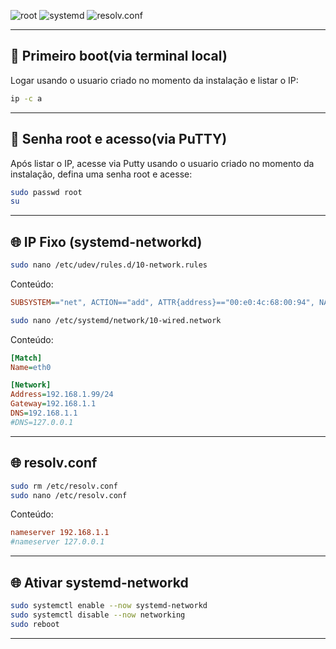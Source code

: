 
![root](https://img.shields.io/badge/root-superuser-red?logo=linux&logoColor=white)
![systemd](https://img.shields.io/badge/systemd-init%20system-blue?logo=linux&logoColor=white)
![resolv.conf](https://img.shields.io/badge/resolv.conf-DNS%20Config-orange?logo=gnu-linux&logoColor=white)

---

## 🚀 Primeiro boot(via terminal local)

Logar usando o usuario criado no momento da instalação e listar o IP:
```bash
ip -c a
```

---

## 🔐 Senha root e acesso(via PuTTY)

Após listar o IP, acesse via Putty usando o usuario criado no momento da instalação, defina uma senha root e acesse:
```bash
sudo passwd root
su
```

---

## 🌐 IP Fixo (systemd-networkd)

```bash
sudo nano /etc/udev/rules.d/10-network.rules
```

Conteúdo:
```ini
SUBSYSTEM=="net", ACTION=="add", ATTR{address}=="00:e0:4c:68:00:94", NAME="eth0"
```

```bash
sudo nano /etc/systemd/network/10-wired.network
```

Conteúdo:
```ini
[Match]
Name=eth0

[Network]
Address=192.168.1.99/24
Gateway=192.168.1.1
DNS=192.168.1.1
#DNS=127.0.0.1
```

---

## 🌐 resolv.conf

```bash
sudo rm /etc/resolv.conf
sudo nano /etc/resolv.conf
```

Conteúdo:
```conf
nameserver 192.168.1.1
#nameserver 127.0.0.1
```

---

## 🌐 Ativar systemd-networkd

```bash
sudo systemctl enable --now systemd-networkd
sudo systemctl disable --now networking
sudo reboot
```

---

